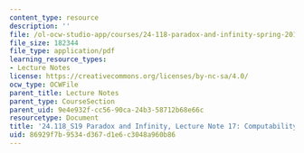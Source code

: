 ```yaml
---
content_type: resource
description: ''
file: /ol-ocw-studio-app/courses/24-118-paradox-and-infinity-spring-2019/86929f7b9534d367d1e6c3048a960b86_MIT24_118S19_LecNote17.pdf
file_size: 182344
file_type: application/pdf
learning_resource_types:
- Lecture Notes
license: https://creativecommons.org/licenses/by-nc-sa/4.0/
ocw_type: OCWFile
parent_title: Lecture Notes
parent_type: CourseSection
parent_uid: 9e4e932f-cc56-90ca-24b3-58712b68e66c
resourcetype: Document
title: '24.118_S19 Paradox and Infinity, Lecture Note 17: Computability: Turing Machines'
uid: 86929f7b-9534-d367-d1e6-c3048a960b86
---
```

